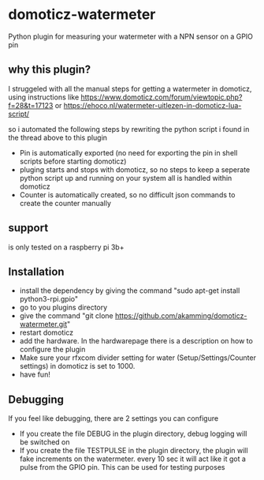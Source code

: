 # domoticz-watermeter
Python plugin for measuring your watermeter with a NPN sensor on a GPIO pin

## why this plugin?
I struggeled with all the manual steps for getting a watermeter in domoticz, using instructions like
https://www.domoticz.com/forum/viewtopic.php?f=28&t=17123
or 
https://ehoco.nl/watermeter-uitlezen-in-domoticz-lua-script/

so i automated the following steps by rewriting the python script i found in the thread above to this plugin
- Pin is automatically exported (no need for exporting the pin in shell scripts before starting domoticz)
- pluging starts and stops with domoticz, so no steps to keep a seperate python script up and running on your system all is handled within domoticz
- Counter is automatically created, so no difficult json commands to create the counter manually

## support
is only tested on  a raspberry pi 3b+

## Installation 
- install the dependency by giving the command "sudo apt-get install python3-rpi.gpio"
- go to you plugins directory
- give the command "git clone https://github.com/akamming/domoticz-watermeter.git"
- restart domoticz
- add the hardware. In the hardwarepage there is a description on how to configure the plugin
- Make sure your rfxcom divider setting for water (Setup/Settings/Counter settings) in domoticz is set to 1000.
- have fun!

## Debugging
If you feel like debugging, there are 2 settings you can configure
- If you create the file DEBUG in the plugin directory, debug logging will be switched on
- If you create the file TESTPULSE in the plugin directory, the plugin will fake increments on the watermeter. every 10 sec it will act like it got a pulse from the GPIO pin. This can be used for testing purposes
